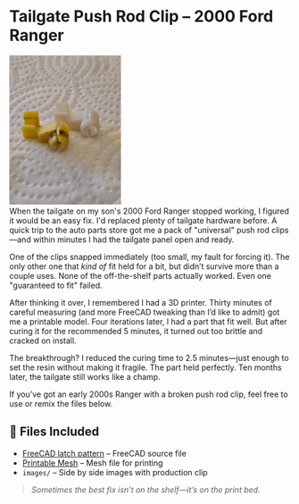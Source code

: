 # Tailgate Push Rod Clip – 2000 Ford Ranger
![Side by Side Comparison](images/clips_small.jpg)  
When the tailgate on my son's 2000 Ford Ranger stopped working, I figured it would be an easy fix. I'd replaced plenty of tailgate hardware before. A quick trip to the auto parts store got me a pack of "universal" push rod clips—and within minutes I had the tailgate panel open and ready.

One of the clips snapped immediately (too small, my fault for forcing it). The only other one that *kind of* fit held for a bit, but didn’t survive more than a couple uses. None of the off-the-shelf parts actually worked. Even one "guaranteed to fit" failed.

After thinking it over, I remembered I had a 3D printer. Thirty minutes of careful measuring (and more FreeCAD tweaking than I’d like to admit) got me a printable model. Four iterations later, I had a part that fit well. But after curing it for the recommended 5 minutes, it turned out too brittle and cracked on install.

The breakthrough? I reduced the curing time to 2.5 minutes—just enough to set the resin without making it fragile. The part held perfectly. Ten months later, the tailgate still works like a champ.

If you’ve got an early 2000s Ranger with a broken push rod clip, feel free to use or remix the files below.

## 📁 Files Included

- [FreeCAD latch pattern](designs/tailgate_latch_v2.FCStd) – FreeCAD source file  
- [Printable Mesh](designs/tailgate_latch.stl) – Mesh file for printing  
- `images/` – Side by side images with production clip  

> *Sometimes the best fix isn’t on the shelf—it’s on the print bed.*
